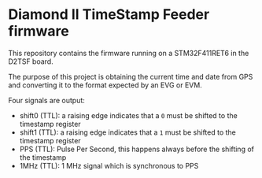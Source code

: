 # Diamond II TimeStamp Feeder firmware

This repository contains the firmware running on a STM32F411RET6 in the
D2TSF board.

The purpose of this project is obtaining the current time and date from GPS and
converting it to the format expected by an EVG or EVM.

Four signals are output:
- shift0 (TTL): a raising edge indicates that a `0` must be shifted to the
    timestamp register
- shift1 (TTL): a raising edge indicates that a `1` must be shifted to the
    timestamp register
- PPS (TTL): Pulse Per Second, this happens always before the shifting of the
    timestamp
- 1MHz (TTL): 1 MHz signal which is synchronous to PPS
